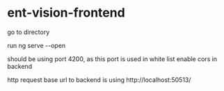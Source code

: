 # ent-vision-frontend

go to directory 

run ng serve --open

should be using port 4200, as this port is used in white list enable cors in backend

http request base url to backend is using http://localhost:50513/

